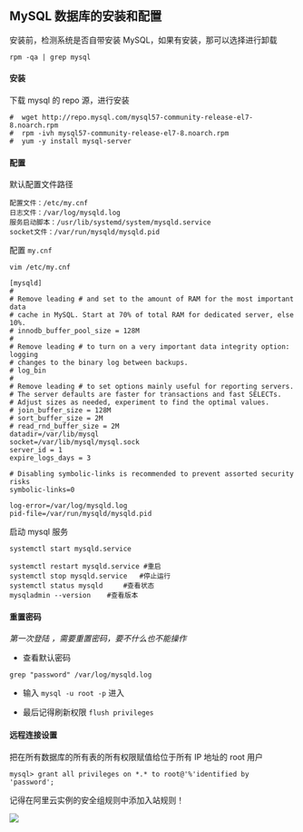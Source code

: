 ## MySQL 数据库的安装和配置

安装前，检测系统是否自带安装 MySQL，如果有安装，那可以选择进行卸载
```
rpm -qa | grep mysql
```

#### 安装

下载 mysql 的 repo 源，进行安装
```
#  wget http://repo.mysql.com/mysql57-community-release-el7-8.noarch.rpm 
#  rpm -ivh mysql57-community-release-el7-8.noarch.rpm 
#  yum -y install mysql-server 
```

#### 配置

默认配置文件路径
``` 
配置文件：/etc/my.cnf 
日志文件：/var/log/mysqld.log 
服务启动脚本：/usr/lib/systemd/system/mysqld.service 
socket文件：/var/run/mysqld/mysqld.pid
```

配置 `my.cnf`        
```
vim /etc/my.cnf
```

```
[mysqld]
#
# Remove leading # and set to the amount of RAM for the most important data
# cache in MySQL. Start at 70% of total RAM for dedicated server, else 10%.
# innodb_buffer_pool_size = 128M
#
# Remove leading # to turn on a very important data integrity option: logging
# changes to the binary log between backups.
# log_bin
#
# Remove leading # to set options mainly useful for reporting servers.
# The server defaults are faster for transactions and fast SELECTs.
# Adjust sizes as needed, experiment to find the optimal values.
# join_buffer_size = 128M
# sort_buffer_size = 2M
# read_rnd_buffer_size = 2M
datadir=/var/lib/mysql
socket=/var/lib/mysql/mysql.sock
server_id = 1
expire_logs_days = 3
 
# Disabling symbolic-links is recommended to prevent assorted security risks
symbolic-links=0
 
log-error=/var/log/mysqld.log
pid-file=/var/run/mysqld/mysqld.pid
```

启动 mysql 服务
```
systemctl start mysqld.service 
```
```
systemctl restart mysqld.service #重启
systemctl stop mysqld.service   #停止运行
systemctl status mysqld     #查看状态
mysqladmin --version    #查看版本
```

#### 重置密码

*第一次登陆 ，需要重置密码，要不什么也不能操作*

* 查看默认密码
```
grep "password" /var/log/mysqld.log 
```

* 输入 `mysql -u root -p` 进入

* 最后记得刷新权限 `flush privileges` 

#### 远程连接设置

把在所有数据库的所有表的所有权限赋值给位于所有 IP 地址的 root 用户

```
mysql> grant all privileges on *.* to root@'%'identified by 'password';
```

记得在阿里云实例的安全组规则中添加入站规则！

![](https://i.loli.net/2019/03/16/5c8cff0e555af.png)

<!-- https://blog.csdn.net/z13615480737/article/details/78907697（密码改简单的方法） -->
